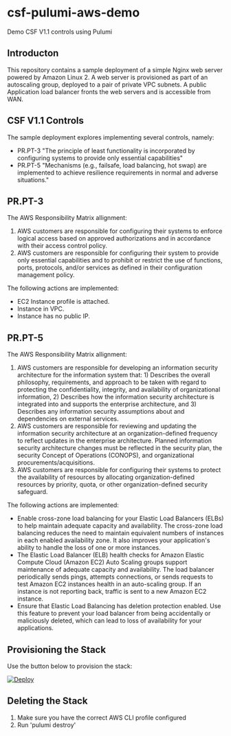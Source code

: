 # csf-pulumi-aws-demo
Demo CSF V1.1 controls using Pulumi

## Introducton
This repository contains a sample deployment of a simple Nginx web server powered by Amazon Linux 2. 
A web server is provisioned as part of an autoscaling group, deployed to a pair of private VPC subnets.
A public Application load balancer fronts the web servers and is accessible from WAN.

## CSF V1.1 Controls
The sample deployment explores implementing several controls, namely:
- PR.PT-3 "The principle of least functionality is incorporated by configuring systems to provide only essential capabilities"
- PR.PT-5 "Mechanisms (e.g., failsafe, load balancing, hot swap) are implemented to achieve resilience requirements in normal and adverse situations."

## PR.PT-3
The AWS Responsibility Matrix allignment:
1. AWS customers are responsible for configuring their systems to enforce logical access based on approved authorizations and in accordance with their access control policy. 
2. AWS customers are responsible for configuring their system to provide only essential capabilities and to prohibit or restrict the use of functions, ports, protocols, and/or services as defined in their configuration management policy. 

The following actions are implemented:
- EC2 Instance profile is attached.
- Instance in VPC.
- Instance has no public IP.

## PR.PT-5
The AWS Responsibility Matrix allignment:
1. AWS customers are responsible for developing an information security architecture for the information system that: 1) Describes the overall philosophy, requirements, and approach to be taken with regard to protecting the confidentiality, integrity, and availability of organizational information, 2) Describes how the information security architecture is integrated into and supports the enterprise architecture, and 3) Describes any information security assumptions about and dependencies on external services.
2. AWS customers are responsible for reviewing and updating the information security architecture at an organization-defined frequency to reflect updates in the enterprise architecture. Planned information security architecture changes must be reflected in the security plan, the security Concept of Operations (CONOPS), and organizational procurements/acquisitions.
3. AWS customers are responsible for configuring their systems to protect the availability of resources by allocating organization-defined resources by priority, quota, or other organization-defined security safeguard.

The following actions are implemented:
- Enable cross-zone load balancing for your Elastic Load Balancers (ELBs) to help maintain adequate capacity and availability. The cross-zone load balancing reduces the need to maintain equivalent numbers of instances in each enabled availability zone. It also improves your application's ability to handle the loss of one or more instances.
- The Elastic Load Balancer (ELB) health checks for Amazon Elastic Compute Cloud (Amazon EC2) Auto Scaling groups support maintenance of adequate capacity and availability. The load balancer periodically sends pings, attempts connections, or sends requests to test Amazon EC2 instances health in an auto-scaling group. If an instance is not reporting back, traffic is sent to a new Amazon EC2 instance.
- Ensure that Elastic Load Balancing has deletion protection enabled. Use this feature to prevent your load balancer from being accidentally or maliciously deleted, which can lead to loss of availability for your applications.

## Provisioning the Stack
Use the button below to provision the stack:

[![Deploy](https://get.pulumi.com/new/button.svg)](https://app.pulumi.com/new?template=https://github.com/svodwood/csf-pulumi-aws-demo)

## Deleting the Stack
1. Make sure you have the correct AWS CLI profile configured
2. Run 'pulumi destroy'
